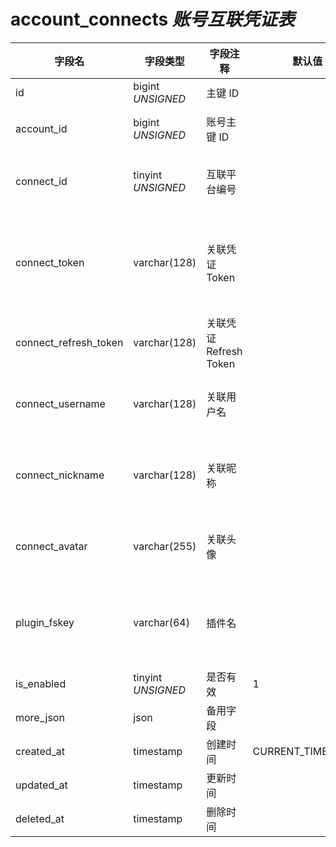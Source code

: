 # account_connects *账号互联凭证表*

| 字段名 | 字段类型 | 字段注释 | 默认值 | 可空 | 备注 |
| --- | --- | --- | --- | --- | --- |
| id | bigint *UNSIGNED* | 主键 ID |  | NO | 自动递增 |
| account_id | bigint *UNSIGNED* | 账号主键 ID |  | NO | 关联字段 [accounts->id](accounts.md) |
| connect_id | tinyint *UNSIGNED* | 互联平台编号 |  | NO | 关联配置表 [connects](../../database/dictionary/connects.md) 键值 |
| connect_token | varchar(128) | 关联凭证 Token |  | NO | **唯一值**<br>例如：微信 openid 或 GitHub Token |
| connect_refresh_token | varchar(128) | 关联凭证 Refresh Token |  | YES |  |
| connect_username | varchar(128) | 关联用户名 |  | YES | 互联平台的用户名，没有则留空 |
| connect_nickname | varchar(128) | 关联昵称 |  | YES | 互联平台的昵称，没有则填写平台的名称 |
| connect_avatar | varchar(255) | 关联头像 |  | YES | 互联平台的头像 URL，没有则留空 |
| plugin_fskey | varchar(64) | 插件名 |  | NO | 关联字段 [plugins->fskey](../plugins/plugins.md)<br>是由哪个插件创建的  |
| is_enabled | tinyint *UNSIGNED* | 是否有效 | 1 | NO | 0.无效 / 1.有效 |
| more_json | json | 备用字段 |  | YES |  |
| created_at | timestamp | 创建时间 | CURRENT_TIMESTAMP | NO |  |
| updated_at | timestamp | 更新时间 |  | YES |  |
| deleted_at | timestamp | 删除时间 |  | YES |  |
